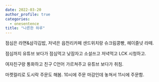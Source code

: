 ```yaml
---
date: 2022-03-20
author_profile: true
categories:
  - onesentence
title: "나른한 하루"
---
```


점심은 라면&삼각김밥, 저녁은 읍천리카페 샌드위치랑 슈크림콩빵, 헤이즐넛 라떼.

점심까지 유튜브 보다가 점심먹고 낮잠자고 소설쓰고 저녁먹고 LCK 시청하고.

여자친구랑 통화하고 친구 C언어 가르쳐주고 유튜브 보다가 취침.

마켓컬리로 도시락 주문도 해봄. 10시에 주문 마감인데 놓쳐서 11시에 주문함.